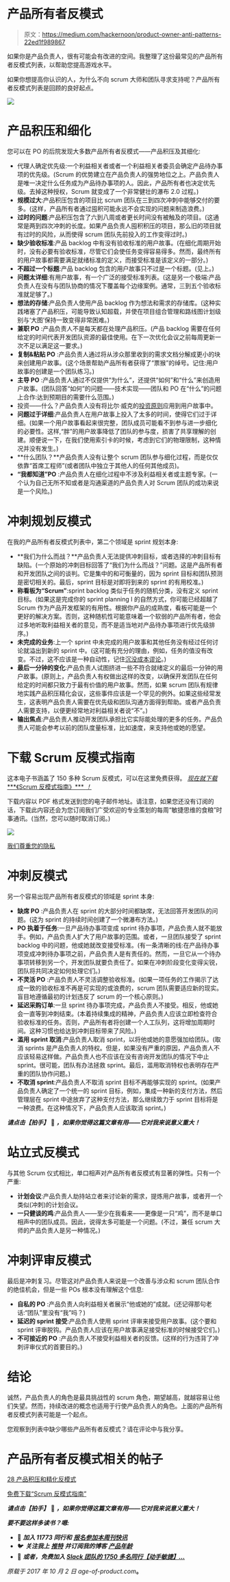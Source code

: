 # 产品所有者反模式

> 原文：<https://medium.com/hackernoon/product-owner-anti-patterns-22ed1f989867>

如果你是产品负责人，很有可能会有改进的空间。我整理了这份最常见的产品所有者反模式列表，以帮助您提高游戏水平。

如果你想提高你认识的人，为什么不向 scrum 大师和团队寻求支持呢？产品所有者反模式列表是回顾的良好起点。

![](img/a53de4279b184c6a6cae28a9c771c89a.png)

# 产品积压和细化

您可以在 PO 的后院发现大多数产品所有者反模式——产品积压及其细化:

*   代理人确定优先级:一个利益相关者或者一个利益相关者委员会确定产品待办事项的优先级。(Scrum 的优势建立在产品负责人的强势地位之上。产品负责人是唯一决定什么任务成为产品待办事项的人。因此，产品所有者也决定优先级。去掉这种授权，Scrum 就变成了一个非常健壮的瀑布 2.0 过程。)
*   **规模过大**:产品积压包含的项目比 scrum 团队在三到四次冲刺中能够交付的要多。(这样，产品所有者通过囤积可能永远不会实现的问题来制造浪费。)
*   **过时的问题**:产品积压包含了六到八周或者更长时间没有被触及的项目。(这通常是两到四次冲刺的长度。如果产品负责人囤积积压的项目，那么旧的项目就有过时的风险，从而使得 scrum 团队先前投入的工作变得过时。)
*   **缺少验收标准**:产品 backlog 中有没有验收标准的用户故事。(在细化周期开始时，没有必要有验收标准，尽管它们会使任务变得容易得多。然而，最终所有的用户故事都需要满足就绪标准的定义，而接受标准是该定义的一部分。)
*   **不超过一个标题**:产品 backlog 包含的用户故事只不过是一个标题。(见上。)
*   **问题太详细**:有用户故事，有一个广泛的接受标准列表。(这是另一个极端:产品负责人在没有与团队协商的情况下覆盖每个边缘案例。通常，三到五个验收标准就足够了。)
*   **想法的存储**:产品负责人使用产品 backlog 作为想法和需求的存储库。(这种实践堵塞了产品积压，可能导致认知超载，并使在项目组合管理和路线图计划级别与‘大图’保持一致变得非常困难。)
*   **兼职 PO** :产品负责人不是每天都在处理产品积压。(产品 backlog 需要在任何给定的时间代表开发团队资源的最佳使用。在下一次优化会议之前每周更新一次不足以满足这一要求。)
*   **复制&粘贴 PO** :产品负责人通过将从涉众那里收到的需求文档分解成更小的块来创建用户故事。(这个场景帮助产品所有者获得了“票猴”的绰号。记住:用户故事的创建是一个团队练习。)
*   **主导 PO** :产品负责人通过不仅提供“为什么”，还提供“如何”和“什么”来创造用户故事。(团队回答“如何”的问题——技术实现——团队和 PO 在“什么”的问题上合作:达到预期目的需要什么范围。)
*   投资——什么？产品负责人没有将比尔·威克的[投资原则](http://xp123.com/articles/invest-in-good-stories-and-smart-tasks/)应用到用户故事中。
*   **问题过于详细**:产品负责人在用户故事上投入了太多的时间，使得它们过于详细。(如果一个用户故事看起来很完整，团队成员可能看不到参与进一步细化的必要性。这样,“胖”的用户故事降低了团队的参与度，损害了共享理解的创建。顺便说一下，在我们使用索引卡的时候，考虑到它们的物理限制，这种情况并没有发生。)
*   **什么团队？**产品负责人没有让整个 scrum 团队参与细化过程，而是仅仅依靠“首席工程师”(或者团队中独立于其他人的任何其他成员)。
*   **“我都知道”PO** :产品负责人在细化过程中不涉及利益相关者或主题专家。(一个认为自己无所不知或者是沟通渠道的产品负责人对 Scrum 团队的成功来说是一个风险。)

# 冲刺规划反模式

在我的产品所有者反模式列表中，第二个领域是 sprint 规划本身:

*   **我们为什么而战？**产品负责人无法提供冲刺目标，或者选择的冲刺目标有缺陷。(一个原始的冲刺目标回答了“我们为什么而战？”问题。这是产品所有者和开发团队之间的谈判。它是集中的和可衡量的，因为 sprint 目标和团队预测是密切相关的。最后，sprint 目标是对即将到来的 sprint 的有用校准。)
*   **称看板为“Scrum”**:sprint backlog 类似于任务的随机分类，没有定义 sprint 目标。(如果这是完成你的 sprint planning I 的自然方式，你可能已经超越了 Scrum 作为产品开发框架的有用性。根据你产品的成熟度，看板可能是一个更好的解决方案。否则，这种随机性可能意味着一个软弱的产品所有者，他会过多地听取利益相关者的意见，而不是适当地对产品待办事项进行优先级排序。)
*   **未完成的业务**:上一个 sprint 中未完成的用户故事和其他任务没有经过任何讨论就溢出到新的 sprint 中。(这可能有充分的理由，例如，任务的值没有改变。不过，这不应该是一种自动性，记住[沉没成本谬论](https://en.wikipedia.org/wiki/Sunk_cost#Loss_aversion_and_the_sunk_cost_fallacy)。)
*   **最后一分钟的变化**:产品负责人试图挤进一些不符合就绪定义的最后一分钟的用户故事。(原则上，产品负责人有权做出这样的改变，以确保开发团队在任何给定的时间都只致力于最有价值的用户故事。然而，如果 scrum 团队有规律地实践产品积压精化会议，这些事件应该是一个罕见的例外。如果这些经常发生，这表明产品负责人需要在优先级和团队沟通方面得到帮助。或者产品负责人需要支持，以便更经常地对利益相关者说“不”。)
*   **输出焦点**:产品负责人推动开发团队承担比它实际能处理的更多的任务。产品负责人可能会参考以前的团队度量标准，比如速度，来支持他或她的愿望。

# 下载 Scrum 反模式指南

这本电子书涵盖了 150 多种 Scrum 反模式，可以在这里免费获得。 [*现在就下载****《Scrum 反模式指南》*** *！*](https://age-of-product.com/scrum-anti-patterns/)

下载内容以 PDF 格式发送到您的电子邮件地址。请注意，如果您还没有订阅的话，下载此内容还会为您订阅我们广受欢迎的专业策划的每周“敏捷思维的食粮”时事通讯。(当然，您可以随时取消订阅。)

[![](img/9acaf008c2baddb8608768c7638c0fea.png)](https://age-of-product.com/scrum-anti-patterns/)

[我们尊重您的隐私](https://age-of-product.com/privacy/)

# 冲刺反模式

另一个容易出现产品所有者反模式的领域是 sprint 本身:

*   **缺席 PO** :产品负责人在 sprint 的大部分时间都缺席，无法回答开发团队的问题。(这为 sprint 的持续时间创建了一个微瀑布方法。)
*   **PO 执着于任务**:一旦产品待办事项变成 sprint 待办事项，产品负责人就不能放手。例如，产品负责人扩大了用户故事的范围。或者，一旦团队接受了 sprint backlog 中的问题，他或她就改变接受标准。(有一条清晰的线:在产品待办事项变成冲刺待办事项之前，产品负责人是有责任的。然而，一旦它从一个待办事项转移到另一个，开发团队就要负责任了。如果在冲刺阶段变化变得尖锐，团队将共同决定如何处理它们。)
*   **不灵活 PO** :产品负责人不灵活调整验收标准。(如果一项任务的工作揭示了达成一致的验收标准不再是可实现的或浪费的，scrum 团队需要适应新的现实。盲目地遵循最初的计划违反了 scrum 的一个核心原则。)
*   **延迟采购订单**:一旦 sprint 待办事项完成，产品负责人不接受。相反，他或她会一直等到冲刺结束。(本着持续集成的精神，产品负责人应该立即检查符合验收标准的任务。否则，产品所有者将创建一个人工队列，这将增加周期时间。这种习惯也给达到冲刺目标带来了风险。)
*   **滥用 sprint 取消**:产品负责人取消 sprint，以将他或她的意愿强加给团队。(取消 sprints 是产品负责人的特权。但是，如果没有严重的原因，产品负责人不应该轻易这样做。产品负责人也不应该在没有咨询开发团队的情况下中止 sprint。很可能，团队有办法拯救 sprint。最后，滥用取消特权也表明存在严重的团队协作问题。)
*   **不取消 sprint**:产品负责人不取消 sprint 目标不再能够实现的 sprint。(如果产品负责人确定了一个统一的 sprint 目标，例如，集成一种新的支付方法，然后管理层在 sprint 中途放弃了这种支付方法，那么继续致力于 sprint 目标将是一种浪费。在这种情况下，产品负责人应该取消 sprint。)

***请点击【拍手】*** 👏 ***，如果你觉得这篇文章有用——它对我来说意义重大！***

# 站立式反模式

与其他 Scrum 仪式相比，单口相声对产品所有者反模式有显著的弹性。只有一个严重:

*   **计划会议**:产品负责人劫持站立者来讨论新的需求，提炼用户故事，或者开一个类似(冲刺)的计划会议。
*   **一只健谈的鸡**:产品负责人——至少在我看来——更像是一只“鸡”，而不是单口相声中的团队成员。因此，说得太多可能是一个问题。(不过，兼任 scrum 大师的产品负责人是另一种情况。)

# 冲刺评审反模式

最后是冲刺复习。尽管这对产品负责人来说是一个改善与涉众和 scrum 团队合作的绝佳机会，但是一些 POs 根本没有理解这个信息:

*   **自私的 PO** :产品负责人向利益相关者展示“他或她的”成就。(还记得那句老话:“团队”里没有“我”吗？)
*   **延迟的 sprint 接受**:产品负责人使用 sprint 评审来接受用户故事。(这个要和 sprint 评审脱钩。产品负责人应该在用户故事满足接受标准的时候接受它们。)
*   **不可接近的 PO** :产品负责人不接受利益相关者的反馈。(这样的行为违背了冲刺评审仪式的首要目的。)

# 结论

诚然，产品负责人的角色是最具挑战性的 scrum 角色，期望越高，就越容易让他们失望。然而，持续改进的概念也适用于行使产品负责人的角色。上面的产品所有者反模式列表可能是一个起点。

您观察到列表中缺少哪些产品所有者反模式？请在评论中与我分享。

# 产品所有者反模式相关的帖子

[28 产品积压和精化反模式](https://age-of-product.com/28-product-backlog-anti-patterns/)

[免费下载“Scrum 反模式指南”](https://age-of-product.com/scrum-anti-patterns/)

***请点击【拍手】*** 👏 ***，如果你觉得这篇文章有用——它对我来说意义重大！***

***要不要这样多读书？嗯:***

*   📰 ***加入 11773 同行和*** [***报名参加本周刊快讯***](https://age-of-product.com/subscribe/?ref=Food4ThoughtMedium)
*   🐦 ***关注我上*** [***推特***](https://twitter.com/stefanw) ***并订阅我的博客*** [***产品年龄***](https://age-of-product.com)
*   💬 ***或者，免费加入*** [***Slack 团队的 1750 多名同行【动手敏捷】******…***](https://goo.gl/forms/XIsABn0fLn9O0hqg2)

*原载于 2017 年 10 月 2 日 age-of-product.com*[](https://age-of-product.com/product-owner-anti-patterns/)**。**